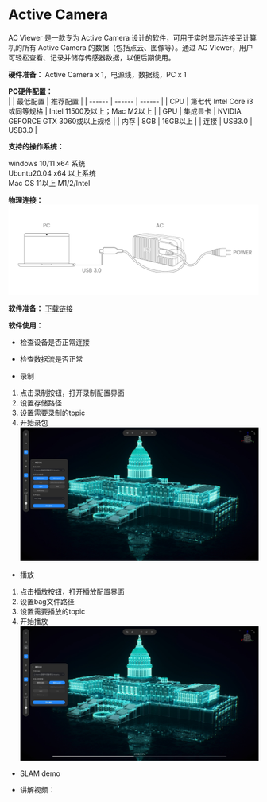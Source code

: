 # Active Camera  

AC Viewer 是一款专为 Active Camera 设计的软件，可用于实时显示连接至计算机的所有 Active Camera 的数据（包括点云、图像等）。通过 AC Viewer，用户可轻松查看、记录并储存传感器数据，以便后期使用。  

**硬件准备：** Active Camera x 1，电源线，数据线，PC x 1  

**PC硬件配置：**  
|    | 最低配置  | 推荐配置 |
| ------ | ------ | ------ |
| CPU | 第七代 Intel Core i3或同等规格 | Intel 11500及以上；Mac M2以上 |
| GPU | 集成显卡 | NVIDIA GEFORCE GTX 3060或以上规格 |
| 内存 | 8GB | 16GB以上 |
| 连接 | USB3.0 | USB3.0 |

**支持的操作系统：**   

windows 10/11 x64 系统  
Ubuntu20.04 x64 以上系统  
Mac OS 11以上 M1/2/Intel  

**物理连接：**
![图片alt](../image/output.png)  


**软件准备：** [下载链接](https://xxx.com/download.7z)   


 **软件使用：**  
- 检查设备是否正常连接  

- 检查数据流是否正常  

- 录制
1. 点击录制按钮，打开录制配置界面
2. 设置存储路径
3. 设置需要录制的topic  
4. 开始录包  
![图片alt](../image/active_amera1.jpg)  

- 播放
1. 点击播放按钮，打开播放配置界面
2. 设置bag文件路径
3. 设置需要播放的topic
4. 开始播放 
![图片alt](../image/active_amera2.jpg)   

- SLAM demo

- 讲解视频：

